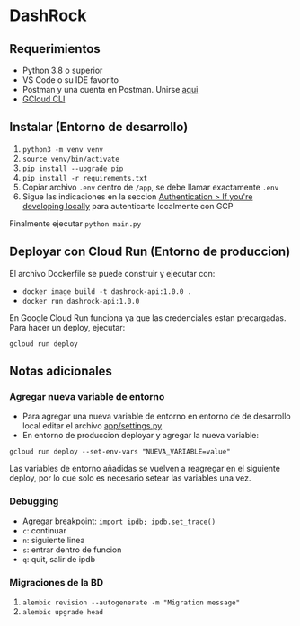 # DashRock

## Requerimientos

- Python 3.8 o superior
- VS Code o su IDE favorito
- Postman y una cuenta en Postman. Unirse [aqui](https://app.getpostman.com/join-team?invite_code=c4b0075a6d44af142ae2eb28f274aba7&target_code=a2ce38ed2a0b30522c0a3b9a356cf414)
- [GCloud CLI](https://cloud.google.com/sdk/docs/install)

## Instalar (Entorno de desarrollo)

1. `python3 -m venv venv`
2. `source venv/bin/activate`
3. `pip install --upgrade pip`
4. `pip install -r requirements.txt`
5. Copiar archivo `.env` dentro de `/app`, se debe llamar exactamente `.env`
6. Sigue las indicaciones en la seccion [Authentication > If you're developing locally](https://googleapis.dev/python/google-api-core/latest/auth.html) para autenticarte localmente con GCP

Finalmente ejecutar `python main.py`

## Deployar con Cloud Run (Entorno de produccion)

El archivo Dockerfile se puede construir y ejecutar con:

- `docker image build -t dashrock-api:1.0.0 .`
- `docker run dashrock-api:1.0.0`

En Google Cloud Run funciona ya que las credenciales estan precargadas. Para hacer un deploy, ejecutar:

```
gcloud run deploy
```

## Notas adicionales

### Agregar nueva variable de entorno

- Para agregar una nueva variable de entorno en entorno de de desarrollo local editar el archivo [app/settings.py](app/settings.py)
- En entorno de produccion deployar y agregar la nueva variable:
```
gcloud run deploy --set-env-vars "NUEVA_VARIABLE=value" 
```

Las variables de entorno añadidas se vuelven a reagregar en el siguiente deploy, por lo que solo es necesario setear las variables una vez.

### Debugging

- Agregar breakpoint: `import ipdb; ipdb.set_trace()`
- `c`: continuar
- `n`: siguiente linea
- `s`: entrar dentro de funcion
- `q`: quit, salir de ipdb

### Migraciones de la BD

1. `alembic revision --autogenerate -m "Migration message"`
2. `alembic upgrade head`